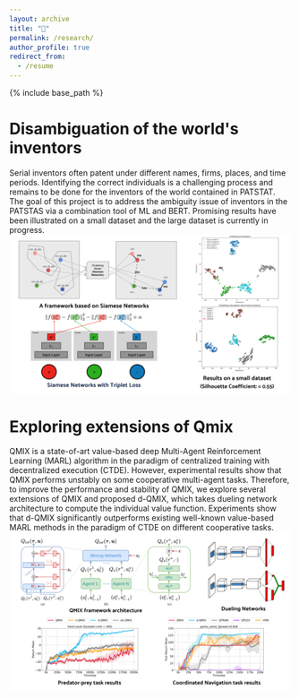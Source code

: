 ```yaml
---
layout: archive
title: "📜"
permalink: /research/
author_profile: true
redirect_from:
  - /resume
---
```


{% include base_path %}

Disambiguation of the world's inventors
======
Serial inventors often patent under different names, firms, places, and time periods. Identifying the correct individuals is a challenging process and remains to be done for the inventors of the world contained in PATSTAT. The goal of this project is to address the ambiguity issue of inventors in the PATSTAS via a combination tool of ML and BERT. Promising results have been illustrated on a small dataset and the large dataset is currently in progress.
![path1](/images/patent.svg)

Exploring extensions of Qmix
======
QMIX is a state-of-art value-based deep Multi-Agent Reinforcement Learning (MARL) algorithm in the paradigm of centralized training with decentralized execution (CTDE). However, experimental results show that QMIX performs unstably on some cooperative multi-agent tasks. Therefore, to improve the performance and stability of QMIX, we explore several extensions of QMIX and proposed d-QMIX, which takes dueling network architecture to compute the individual value function. Experiments show that d-QMIX significantly outperforms existing well-known value-based MARL methods in the paradigm of CTDE on different cooperative tasks.
![path1](/images/qmix.svg)